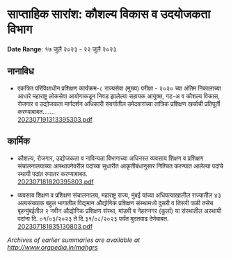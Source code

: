 # साप्ताहिक सारांश: कौशल्य विकास व उदयोजकता विभाग

**Date Range**: १७ जुलै २०२३ - २२ जुलै २०२३


## नानाविध
- एकत्रित परिविक्षाधीन प्रशिक्षण कार्यक्रम-८ राज्यसेवा (मुख्य) परीक्षा - २०२० च्या अंतिम निकालाच्या आधारे महाराष्ट्र लोकसेवा आयोगाकडून निवड झालेल्या सहायक आयुक्त, गट-अ व कौशल्य विकास, रोजगार व उद्योजकता मार्गदर्शन अधिकारी संवर्गातील उमेदवारांच्या तांत्रिक प्रशिक्षण खर्चाची प्रतिपूर्ती करण्याबाबत.......\
  [202307191313395303.pdf](https://gr.maharashtra.gov.in/Site/Upload/Government%20Resolutions/English/202307191313395303.pdf)

## कार्मिक
- कौशल्य, रोजगार, उद्योजकता व नाविन्यता विभागाच्या अधिनस्त व्यवसाय शिक्षण व प्रशिक्षण संचालनालयाच्या आस्थापनेवरील पदांच्या सुधारीत आकृतीबंधानुसार निश्चित करण्यात आलेल्या पदांचे स्थायी पदांत रुपातर करण्याबाबत.\
  [202307181820395803.pdf](https://gr.maharashtra.gov.in/Site/Upload/Government%20Resolutions/English/202307181820395803.pdf)

- व्यवसाय शिक्षण व प्रशिक्षण संचालनालय, महाराष्ट्र राज्य, मुंबई यांच्या अधिपत्याखालील राज्यातील ४३ अल्पसंख्याक बहुल भागातील विद्यमान औद्योगिक प्रशिक्षण संस्थामध्ये दुसरी व तिसरी पाळी तसेच बृहन्मुंबईतील २ नवीन औद्योगिक प्रशिक्षण संस्था, मांडवी व नेहरुनगर (कुर्ला) या संस्थातील अस्थायी पदांना दि. ०१/०३/२०२३ ते दि.३१/०८/२०२३ पर्यंत मुदतवाढ देणेबाबत.\
  [202307181835130803.pdf](https://gr.maharashtra.gov.in/Site/Upload/Government%20Resolutions/English/202307181835130803.pdf)


*Archives of earlier summaries are available at http://www.orgpedia.in/mahgrs*